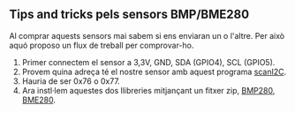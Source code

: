 ## Tips and tricks pels sensors BMP/BME280

Al comprar aquests sensors mai sabem si ens enviaran un o l'altre. Per això aquó proposo un flux de treball per comprovar-ho.

1. Primer connectem el sensor a 3,3V, GND, SDA (GPIO4), SCL (GPIO5).
2. Provem quina adreça té el nostre sensor amb aquest programa [scanI2C](https://github.com/jnogues/CursIoT-2022-Telecos.cat/blob/main/bmp-bme280/scanI2C.ino).
3. Hauria de ser 0x76 o 0x77.
4. Ara instl·lem aquestes dos llibreries mitjançant un fitxer zip, [BMP280](https://github.com/Seeed-Studio/Grove_BMP280/archive/refs/heads/master.zip), [BME280](https://github.com/Seeed-Studio/Grove_BME280/archive/refs/heads/master.zip).

